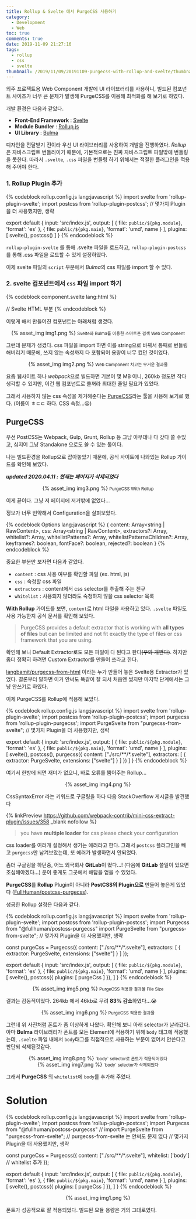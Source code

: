 ```yaml
---
title: Rollup & Svelte 에서 PurgeCSS 사용하기
category:
  - Development
  - Web
toc: true
comments: true
date: 2019-11-09 21:27:16
tags: 
  - rollup
  - css
  - svelte
thumbnail: /2019/11/09/20191109-purgecss-with-rollup-and-svelte/thumbnail.png
---
```


외주 프로젝트용 Web Component 개발에 UI 라이브러리를 사용하니, 빌드된 컴포넌트 사이즈가 너무 큰 문제가 발생해 PurgeCSS를 이용해 최적화를 해 보기로 하였다.

<!--More-->

개발 환경은 다음과 같았다.

- **Front-End Framework** : [Svelte](https://svelte.dev/blog/svelte-3-rethinking-reactivity)
- **Module Bundler** : [Rollup.js](https://rollupjs.org)
- **UI Library** : [Bulma](https://bulma.io)

디자인을 전달받기 전이라 우선 UI 라이브러리를 사용하여 개발을 진행하였다.
*Rollup*은 자바스크립트 번들러이기 때문에, 기본적으로는 진짜 자바스크립트 파일밖에 번들링을 못한다.
따라서 `.svelte`, `.css` 파일을 번들링 하기 위해서는 적절한 플러그인을 적용해 주어야 한다.

### 1. Rollup Plugin 추가

{% codeblock rollup.config.js lang:javascript %}
  import svelte from 'rollup-plugin-svelte';
  import postcss from 'rollup-plugin-postcss';
  // 몇가지 Plugin을 더 사용했지만, 생략

  export default {
    input: 'src/index.js',
    output: [
      { file: `public/${pkg.module}`, 'format': 'es' },
      { file: `public/${pkg.main}`, 'format': 'umd', name }
    ],
    plugins: [
      svelte(),
      postcss()
    ]
  }
{% endcodeblock %}

`rollup-plugin-svelte` 를 통해 .svelte 파일을 로드하고, `rollup-plugin-postcss` 를 통해 .css 파일을 로드할 수 있게 설정하였다.

이제 svelte 파일의 `script` 부분에서 *Bulma*의 css 파일를 import 할 수 있다.

### 2. svelte 컴포넌트에서 `css` 파일 import 하기

{% codeblock component.svelte lang:html %}
  <script>
    import 'bulma/css/bulma.css';
    //생략
  </script>
  // Svelte HTML 부분
{% endcodeblock %}

이렇게 해서 만들어진 컴포넌트는 아래처럼 생겼다.

<center>
  {% asset_img img1.png %}
  <small>
    Svelte와 Bulma를 이용한 스마트폰 검색 Web Component
  </small>
</center>

그런데 문제가 생겼다. css 파일을 import 하면 이를 string으로 바꿔서 통째로 번들링 해버리기 때문에, 쓰지 않는 속성까지 다 포함되어 용량이 너무 컸던 것이었다.

<center>
  {% asset_img img2.png %}
  <small>
    Web Component 치고는 무거운 결과물
  </small>
</center>

요즘 웹사이트 하나 *webpack*으로 빌드하면 기본이 몇 MB 이니, 260kb 정도면 작다 생각할 수 있지만, 이건 웹 컴포넌트로 쓸꺼라 최대한 줄일 필요가 있었다.

그래서 사용하지 않는 css 속성을 제거해준다는 [PurgeCSS](https://www.purgecss.com)라는 툴을 사용해 보기로 했다. (이름이 ㅎㄷㄷ 하다. CSS 숙청...😦)

## PurgeCSS

우선 PostCSS는 Webpack, Gulp, Grunt, Rollup 등 그냥 아무데나 다 갖다 쓸 수있고, 심지어 그냥 Standalone 으로도 쓸 수 있는 툴이다.

나는 빌드환경을 Rollup으로 잡아놓았기 때문에, 공식 사이트에 나와있는 Rollup 가이드를 확인해 보았다.

***updated 2020.04.11 : 현재는 페이지가 삭제되었다***

<center>
  {% asset_img img3.png %}
  <small>
    PurgeCSS With Rollup
  </small>
</center>

이게 끝이다. 그냥 저 페이지에 저거밖에 없었다...

정보가 너무 빈약해서 Configuration을 살펴보았다.

{% codeblock Options lang:javascript %}
{
  content: Array<string | RawContent>,
  css: Array<string | RawContent>,
  extractors?: Array<ExtractorsObj>,
  whitelist?: Array<string>,
  whitelistPatterns?: Array<RegExp>,
  whitelistPatternsChildren?: Array<RegExp>,
  keyframes?: boolean,
  fontFace?: boolean,
  rejected?: boolean
}
{% endcodeblock %}

중요한 부분만 보자면 다음과 같았다.

- `content` : css 사용 여부를 확인할 파일 (ex. html, js)
- `css` : 숙청할 css 파일
- `extractors` : content에서 css selector를 추출해 주는 친구
- `whitelist` : 사용되지 않더라도 숙청하지 않을 css selector 목록

**With Rollup** 가이드를 보면, `content`로 html 파일을 사용하고 있다. `.svelte` 파일도 사용 가능한지 공식 문서를 확인해 보았다.

> PurgeCSS provides a default extractor that is working with **all types of files** 
> but can be limited and not fit exactly the type of files or css framework that you are using.

확인해 보니 Default Extractor로도 모든 파일이 다 된다고 한다~~(우와 개쩐다)~~. 하지만 좀더 정확히 하려면 Custom Extractor를 만들어 쓰라고 한다. 

[langbamit/purgecss-from-html](https://github.com/langbamit/purgecss-from-svelte) 이라는 누가 만들어 놓은 Svelte용 Extractor가 있었다. 결론부터 말하면 이거 안써도 똑같이 잘 되서 처음엔 썼지만 마지막 단계에서는 그냥 안쓰기로 하였다.

이제 PurgeCSS를 Rollup에 적용해 보았다.

{% codeblock rollup.config.js lang:javascript %}
  import svelte from 'rollup-plugin-svelte';
  import postcss from 'rollup-plugin-postcss';
  import purgecss from 'rollup-plugin-purgecss';
  import PurgeSvelte from "purgecss-from-svelte";
  // 몇가지 Plugin을 더 사용했지만, 생략

  export default {
    input: 'src/index.js',
    output: [
      { file: `public/${pkg.module}`, 'format': 'es' },
      { file: `public/${pkg.main}`, 'format': 'umd', name }
    ],
    plugins: [
      svelte(),
      postcss(),
      purgecss({
        content: ["./src/**/*.svelte"],
        extractors: [
          {
            extractor: PurgeSvelte,
            extensions: ["svelte"]
          }
        ]
      })
    ]
  }
{% endcodeblock %}

여기서 한방에 되면 재미가 없으니, 바로 오류를 뿜어주는 Rollup...

<center>
  {% asset_img img4.png %}
</center>

CssSyntaxError 라는 키워드로 구글링을 하다 다음 StackOverflow 게시글을 발견했다

{% linkPreview https://github.com/webpack-contrib/mini-css-extract-plugin/issues/358 _blank nofollow %}

> you have **multiple loader** for css please check your configuration

css loader를 여러개 설정해서 생기는 에러라고 한다. 그래서 `postcss` 플러그인을 빼고 `purgecss`만 남겨보았는데, 또 에러가 발생하면서 안되었다.

좀더 구글링을 하던중, 어느 외국회사 **GitLab**이 떴다...! (다음에 **GitLab** 쓸일이 있으면 조심해야겠다...) 운이 좋게도 그곳에서 해답을 얻을 수 있었다.

**PurgeCSS**를 **Rollup** Plugin이 아니라 **PostCSS의 Plugin으로** 만들어 놓은게 있었다 ([FullHuman/postcss-purgecss](https://github.com/FullHuman/postcss-purgecss)). 

성공한 Rollup 설정은 다음과 같다.

{% codeblock rollup.config.js lang:javascript %}
  import svelte from 'rollup-plugin-svelte';
  import postcss from 'rollup-plugin-postcss';
  import Purgecss from "@fullhuman/postcss-purgecss"
  import PurgeSvelte from "purgecss-from-svelte";
  // 몇가지 Plugin을 더 사용했지만, 생략

  const purgeCss = Purgecss({
    content: ["./src/**/*.svelte"],
    extractors: [
      {
        extractor: PurgeSvelte,
        extensions: ["svelte"]
      }
    ]
  });

  export default {
    input: 'src/index.js',
    output: [
      { file: `public/${pkg.module}`, 'format': 'es' },
      { file: `public/${pkg.main}`, 'format': 'umd', name }
    ],
    plugins: [
      svelte(),
      postcss({
        plugins: [
          purgeCss
        ]
      }),
    ]
  }
{% endcodeblock %}

<center>
  {% asset_img img5.png %}
  <small>
    PurgeCSS 적용한 결과물 File Size
  </small>
</center>

결과는 감동적이었다. 264kb 에서 46kb로 무려 **83% 감소**하였다...😭

<center>
  {% asset_img img6.png %}
  <small>
    PurgeCSS 적용한 결과물
  </small>
</center>

그런데 위 사진처럼 폰트가 좀 이상하게 나왔다. 확인해 보니 아래 selector가 날라갔다. 아마 **Bulma** 라이브러리가 폰트를 모든 Element에 적용하기 위해 `body` 태그에 적용했는데, `.svelte` 파일 내에서 `body`태그를 직접적으로 사용하는 부분이 없어서 안쓴다고 판단되 삭제된것같다.

<center>
  {% asset_img img8.png %}
  <small>
    `body` selector로 폰트가 적용되어있다
  </small>
</center>

<center>
  {% asset_img img7.png %}
  <small>
    `body` selector가 삭제되었다
  </small>
</center>

그래서 **PurgeCSS** 의 `whitelist`에 `body`를 추가해 주었다.

# Solution

{% codeblock rollup.config.js lang:javascript %}
  import svelte from 'rollup-plugin-svelte';
  import postcss from 'rollup-plugin-postcss';
  import Purgecss from "@fullhuman/postcss-purgecss"
  // import PurgeSvelte from "purgecss-from-svelte";
  // purgecss-from-svelte 는 안써도 문제 없다
  // 몇가지 Plugin을 더 사용했지만, 생략

  const purgeCss = Purgecss({
    content: ["./src/**/*.svelte"],
	  whitelist: ['body'] // whitelist 추가
  });

  export default {
    input: 'src/index.js',
    output: [
      { file: `public/${pkg.module}`, 'format': 'es' },
      { file: `public/${pkg.main}`, 'format': 'umd', name }
    ],
    plugins: [
      svelte(),
      postcss({
        plugins: [
          purgeCss
        ]
      }),
    ]
  }
{% endcodeblock %}

<center>
  {% asset_img img1.png %}
</center>

폰트가 성공적으로 잘 적용되었다. 빌드된 모듈 용량은 거의 그대로였다.